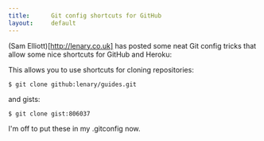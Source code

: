 ```yaml
---
title:      Git config shortcuts for GitHub
layout:     default
---
```


(Sam Elliott)[http://lenary.co.uk] has posted some neat Git config tricks that allow some nice shortcuts for GitHub and Heroku:

<script src="https://gist.github.com/833086.js?file=gitconfig.ini"></script>

This allows you to use shortcuts for cloning repositories:

    $ git clone github:lenary/guides.git

and gists:

    $ git clone gist:806037

I'm off to put these in my .gitconfig now.